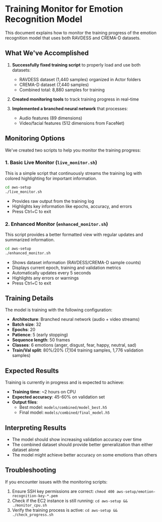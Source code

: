 # Training Monitor for Emotion Recognition Model

This document explains how to monitor the training progress of the emotion recognition model that uses both RAVDESS and CREMA-D datasets.

## What We've Accomplished

1. **Successfully fixed training script** to properly load and use both datasets:
   - RAVDESS dataset (1,440 samples) organized in Actor folders
   - CREMA-D dataset (7,440 samples)
   - Combined total: 8,880 samples for training

2. **Created monitoring tools** to track training progress in real-time

3. **Implemented a branched neural network** that processes:
   - Audio features (89 dimensions)
   - Video/facial features (512 dimensions from FaceNet)

## Monitoring Options

We've created two scripts to help you monitor the training progress:

### 1. Basic Live Monitor (`live_monitor.sh`)

This is a simple script that continuously streams the training log with colored highlighting for important information.

```bash
cd aws-setup
./live_monitor.sh
```

- Provides raw output from the training log
- Highlights key information like epochs, accuracy, and errors
- Press Ctrl+C to exit

### 2. Enhanced Monitor (`enhanced_monitor.sh`)

This script provides a better formatted view with regular updates and summarized information.

```bash
cd aws-setup
./enhanced_monitor.sh
```

- Shows dataset information (RAVDESS/CREMA-D sample counts)
- Displays current epoch, training and validation metrics
- Automatically updates every 5 seconds
- Highlights any errors or warnings
- Press Ctrl+C to exit

## Training Details

The model is training with the following configuration:

- **Architecture**: Branched neural network (audio + video streams)
- **Batch size**: 32
- **Epochs**: 20
- **Patience**: 5 (early stopping)
- **Sequence length**: 50 frames
- **Classes**: 6 emotions (anger, disgust, fear, happy, neutral, sad)
- **Train/Val split**: 80%/20% (7,104 training samples, 1,776 validation samples)

## Expected Results

Training is currently in progress and is expected to achieve:

- **Training time**: ~2 hours on CPU
- **Expected accuracy**: 45-60% on validation set
- **Output files**:
  - Best model: `models/combined/model_best.h5`
  - Final model: `models/combined/final_model.h5`

## Interpreting Results

- The model should show increasing validation accuracy over time
- The combined dataset should provide better generalization than either dataset alone
- The model might achieve better accuracy on some emotions than others

## Troubleshooting

If you encounter issues with the monitoring scripts:

1. Ensure SSH key permissions are correct: `chmod 400 aws-setup/emotion-recognition-key-*.pem`
2. Check if the EC2 instance is still running: `cd aws-setup && ./monitor_cpu.sh`
3. Verify the training process is active: `cd aws-setup && ./check_progress.sh`
